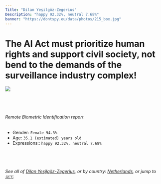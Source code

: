 ```yaml
---
Title: "Dilan Yeşilgöz-Zegerius"
Description: "happy 92.32%, neutral 7.68%"
banner: "https://dontspy.eu/data/photos/215_box.jpg"
---
```


# The AI Act must prioritize human rights and support civil society, not bend to the demands of the surveillance industry complex!

<link rel="stylesheet" type="text/css" href="/css/blog.css" />

<div class="is-fake" hidden>

_This image is **clearly fake**_, yet we [continue to collect them because the AI Act negotiations](/blog/why-deepfake/) are heading in a direction that will only make people's lives more complicated. For a more in-depth explanation, read: [Double threat: why losing the battle against Face Biometrics would fuel the proliferation of deepfakes](/blog/the-dual-threat-how-losing-the-biometric-battle-fuels-deepfake-proliferation/).


</div>

<!-- <img src="https://dontspy.eu/data/photos/54_box.jpg" /> -->
<img src="https://dontspy.eu/data/photos/215_box.jpg" />

## <br>

###### Remote Biometric Identification report

* <span class="label">Gender:</span> `Female 94.3%`
* <span class="label">Age:</span> `35.1 (estimated) years old`
* <span class="label">Expressions::</span> `happy 92.32%, neutral 7.68%`

## <br>

###### See all of [Dilan Yeşilgöz-Zegerius](/policymaker#Dilan%20Ye%C5%9Filg%C3%B6z-Zegerius), or by country: [Netherlands](/country#Netherlands), or jump to [🇲🇹](/x/134).

## <br>
